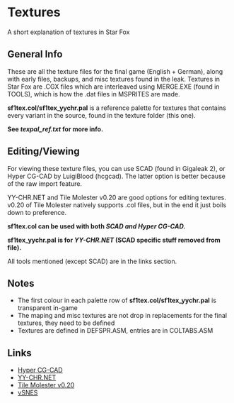 # Textures
A short explanation of textures in Star Fox

## General Info
These are all the texture files for the final game (English + German), along with early files, backups, and misc textures found in the leak.
Textures in Star Fox are .CGX files which are interleaved using MERGE.EXE (found in TOOLS), which is how the .dat files in MSPRITES are made.

**sf1tex.col/sf1tex_yychr.pal** is a reference palette for textures that contains every variant in the source, found in the texture folder (this one).

**See _texpal_ref.txt_ for more info.**

## Editing/Viewing
For viewing these texture files, you can use SCAD (found in Gigaleak 2), or Hyper CG-CAD by LuigiBlood (hcgcad).
The latter option is better because of the raw import feature.

YY-CHR.NET and Tile Molester v0.20 are good options for editing textures.
v0.20 of Tile Molester natively supports .col files, but in the end it just boils down to preference.

**sf1tex.col can be used with both _SCAD and Hyper CG-CAD._**

**sf1tex_yychr.pal is for _YY-CHR.NET_ (SCAD specific stuff removed from file).**

All tools mentioned (except SCAD) are in the links section.

## Notes
- The first colour in each palette row of **sf1tex.col/sf1tex_yychr.pal** is transparent in-game
- The maping and misc textures are not drop in replacements for the final textures, they need to be defined
- Textures are defined in DEFSPR.ASM, entries are in COLTABS.ASM

## Links
- [Hyper CG-CAD](https://github.com/LuigiBlood/hcgcad)
- [YY-CHR.NET](https://www.smwcentral.net/?p=section&a=details&id=27208)
- [Tile Molester v0.20](https://www.romhacking.net/utilities/1583/)
- [vSNES](https://www.romhacking.net/utilities/274/)
